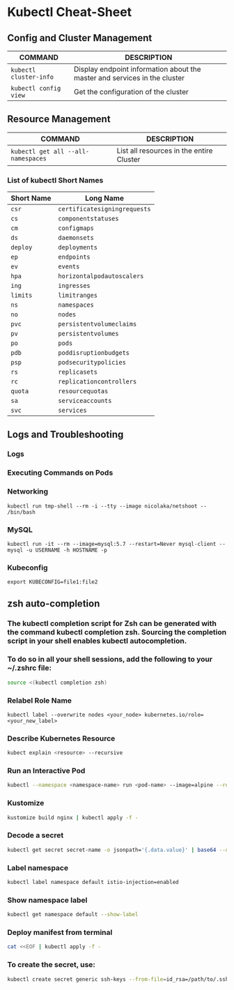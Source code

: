# Kubectl Cheat-Sheet
## Config and Cluster Management
COMMAND | DESCRIPTION
---|---
`kubectl cluster-info` | Display endpoint information about the master and services in the cluster
`kubectl config view` |Get the configuration of the cluster
## Resource Management
COMMAND | DESCRIPTION
---|---
`kubectl get all --all-namespaces` | List all resources in the entire Cluster


### List of kubectl Short Names
Short Name | Long Name
---|---
`csr`|`certificatesigningrequests`
`cs`|`componentstatuses`
`cm`|`configmaps`
`ds`|`daemonsets`
`deploy`|`deployments`
`ep`|`endpoints`
`ev`|`events`
`hpa`|`horizontalpodautoscalers`
`ing`|`ingresses`
`limits`|`limitranges`
`ns`|`namespaces`
`no`|`nodes`
`pvc`|`persistentvolumeclaims`
`pv`|`persistentvolumes`
`po`|`pods`
`pdb`|`poddisruptionbudgets`
`psp`|`podsecuritypolicies`
`rs`|`replicasets`
`rc`|`replicationcontrollers`
`quota`|`resourcequotas`
`sa`|`serviceaccounts`
`svc`|`services`
## Logs and Troubleshooting
### Logs

### Executing Commands on Pods

### Networking
`kubectl run tmp-shell --rm -i --tty --image nicolaka/netshoot -- /bin/bash` 
### MySQL 
`kubectl run -it --rm --image=mysql:5.7 --restart=Never mysql-client -- mysql -u USERNAME -h HOSTNAME -p`
### Kubeconfig
`export KUBECONFIG=file1:file2`

## zsh auto-completion

### The kubectl completion script for Zsh can be generated with the command kubectl completion zsh. Sourcing the completion script in your shell enables kubectl autocompletion.

### To do so in all your shell sessions, add the following to your ~/.zshrc file:
```bash
source <(kubectl completion zsh)
```
### Relabel Role Name
```
kubectl label --overwrite nodes <your_node> kubernetes.io/role=<your_new_label>
```

### Describe Kubernetes Resource
```bash
kubect explain <resource> --recursive
```
### Run an Interactive Pod
```bash
kubectl --namespace <namespace-name> run <pod-name> --image=alpine --restart=Never --rm --stdin --tty -- sh
``` 

### Kustomize

```bash
kustomize build nginx | kubectl apply -f -
```

### Decode a secret

```bash
kubectl get secret secret-name -o jsonpath='{.data.value}' | base64 --decode
```

### Label namespace 

```bash
kubectl label namespace default istio-injection=enabled
```

### Show namespace label

```bash
kubectl get namespace default --show-label
```

### Deploy manifest from terminal

```bash
cat <<EOF | kubectl apply -f -
```

### To create the secret, use:
```bash
kubectl create secret generic ssh-keys --from-file=id_rsa=/path/to/.ssh/id_rsa --from-file=id_rsa.pub=/path/to/.ssh/id_rsa.pub
```